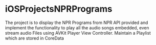 # iOSProjectsNPRPrograms


The project is to display the NPR Programs from NPR API provided and implement the functionality to play all the audio songs embedded, even stream audio Files using AVKit Player View Controller.
Maintain a Playlist which are stored in CoreData
